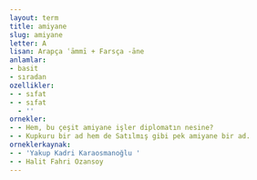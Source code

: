 ```yaml
---
layout: term
title: amiyane
slug: amiyane
letter: A
lisan: Arapça ʿāmmī + Farsça -āne
anlamlar:
- basit
- sıradan
ozellikler:
- - sıfat
- - sıfat
  - ''
ornekler:
- - Hem, bu çeşit amiyane işler diplomatın nesine?
- - Kupkuru bir ad hem de Satılmış gibi pek amiyane bir ad.
orneklerkaynak:
- - 'Yakup Kadri Karaosmanoğlu '
- - Halit Fahri Ozansoy
---
```

